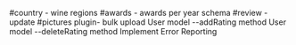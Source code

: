 #country - wine regions 
#awards - awards per year schema
#review -update
#pictures plugin- bulk upload
User model --addRating method
User model --deleteRating method
Implement Error Reporting